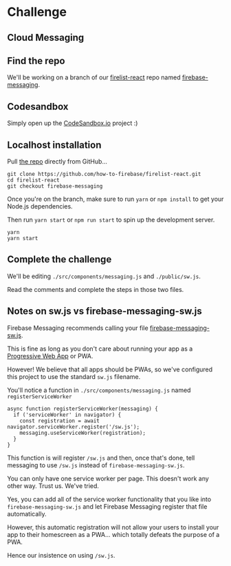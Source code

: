 # Challenge

## Cloud Messaging

## Find the repo

We'll be working on a branch of our [firelist-react](https://github.com/how-to-firebase/firelist-react) repo named [firebase-messaging](https://github.com/how-to-firebase/firelist-react/tree/master).

## Codesandbox

Simply open up the [CodeSandbox.io](https://codesandbox.io/s/github/how-to-firebase/firelist-react/tree/firebase-messaging) project :\)

## Localhost installation

Pull [the repo](https://github.com/how-to-firebase/firelist-react) directly from GitHub...

```text
git clone https://github.com/how-to-firebase/firelist-react.git
cd firelist-react
git checkout firebase-messaging
```

Once you're on the branch, make sure to run `yarn` or `npm install` to get your Node.js dependencies.

Then run `yarn start` or `npm run start` to spin up the development server.

```text
yarn
yarn start
```

## Complete the challenge

We'll be editing `./src/components/messaging.js` and `./public/sw.js`.

Read the comments and complete the steps in those two files.

## Notes on sw.js vs firebase-messaging-sw.js

Firebase Messaging recommends calling your file [firebase-messaging-sw.js](https://firebase.google.com/docs/cloud-messaging/js/receive).

This is fine as long as you don't care about running your app as a [Progressive Web App](https://developers.google.com/web/progressive-web-apps/) or PWA.

However! We believe that all apps should be PWAs, so we've configured this project to use the standard `sw.js` filename.

You'll notice a function in `./src/components/messaging.js` named `registerServiceWorker`

```text
async function registerServiceWorker(messaging) {
  if ('serviceWorker' in navigator) {
    const registration = await navigator.serviceWorker.register('/sw.js');
    messaging.useServiceWorker(registration);
  }
}
```

This function is will register `/sw.js` and then, once that's done, tell messaging to use `/sw.js` instead of `firebase-messaging-sw.js`.

You can only have one service worker per page. This doesn't work any other way. Trust us. We've tried.

Yes, you can add all of the service worker functionality that you like into `firebase-messaging-sw.js` and let Firebase Messaging register that file automatically.

However, this automatic registration will not allow your users to install your app to their homescreen as a PWA... which totally defeats the purpose of a PWA.

Hence our insistence on using `/sw.js`.

